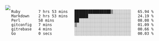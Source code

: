

<a href="https://github.com/anuraghazra/github-readme-stats">
  <img align="left" src="https://github-readme-stats.vercel.app/api?username=kfly8&count_private=true&show_icons=true&theme=calm" />
</a>


<!--START_SECTION:waka-->

```text
Ruby        7 hrs 53 mins   ████████████████▒░░░░░░░░   65.94 %
Markdown    2 hrs 53 mins   ██████░░░░░░░░░░░░░░░░░░░   24.19 %
Perl        58 mins         ██░░░░░░░░░░░░░░░░░░░░░░░   08.08 %
gitconfig   7 mins          ▒░░░░░░░░░░░░░░░░░░░░░░░░   01.09 %
gitrebase   4 mins          ░░░░░░░░░░░░░░░░░░░░░░░░░   00.66 %
Go          0 secs          ░░░░░░░░░░░░░░░░░░░░░░░░░   00.03 %
```

<!--END_SECTION:waka-->
